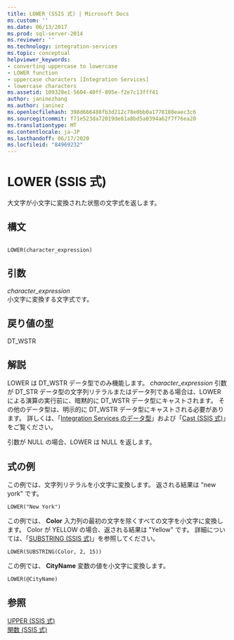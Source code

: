 ```yaml
---
title: LOWER (SSIS 式) | Microsoft Docs
ms.custom: ''
ms.date: 06/13/2017
ms.prod: sql-server-2014
ms.reviewer: ''
ms.technology: integration-services
ms.topic: conceptual
helpviewer_keywords:
- converting uppercase to lowercase
- LOWER function
- uppercase characters [Integration Services]
- lowercase characters
ms.assetid: 109328e1-5604-40ff-895e-f2e7c13fff41
author: janinezhang
ms.author: janinez
ms.openlocfilehash: 398d666488fb3d212c78e0bb0a1778180eaec3c6
ms.sourcegitcommit: f71e523da72019de81a8bd5a0394a62f7f76ea20
ms.translationtype: MT
ms.contentlocale: ja-JP
ms.lasthandoff: 06/17/2020
ms.locfileid: "84969232"
---
```

# <a name="lower-ssis-expression"></a>LOWER (SSIS 式)
  大文字が小文字に変換された状態の文字式を返します。  
  
## <a name="syntax"></a>構文  
  
```  
  
LOWER(character_expression)  
```  
  
## <a name="arguments"></a>引数  
 *character_expression*  
 小文字に変換する文字式です。  
  
## <a name="result-types"></a>戻り値の型  
 DT_WSTR  
  
## <a name="remarks"></a>解説  
 LOWER は DT_WSTR データ型でのみ機能します。 *character_expression* 引数が DT_STR データ型の文字列リテラルまたはデータ列である場合は、LOWER による演算の実行前に、暗黙的に DT_WSTR データ型にキャストされます。 その他のデータ型は、明示的に DT_WSTR データ型にキャストされる必要があります。 詳しくは、「[Integration Services のデータ型](../data-flow/integration-services-data-types.md)」および「[Cast &#40;SSIS 式&#41;](cast-ssis-expression.md)」をご覧ください。  
  
 引数が NULL の場合、LOWER は NULL を返します。  
  
## <a name="expression-examples"></a>式の例  
 この例では、文字列リテラルを小文字に変換します。 返される結果は "new york" です。  
  
```  
LOWER("New York")  
```  
  
 この例では、 **Color** 入力列の最初の文字を除くすべての文字を小文字に変換します。 Color が YELLOW の場合、返される結果は "Yellow" です。 詳細については、「[SUBSTRING &#40;SSIS 式&#41;](substring-ssis-expression.md)」を参照してください。  
  
```  
LOWER(SUBSTRING(Color, 2, 15))  
```  
  
 この例では、 **CityName** 変数の値を小文字に変換します。  
  
```  
LOWER(@CityName)  
```  
  
## <a name="see-also"></a>参照  
 [UPPER (SSIS 式)](upper-ssis-expression.md)   
 [関数 (SSIS 式)](functions-ssis-expression.md)  
  
  
